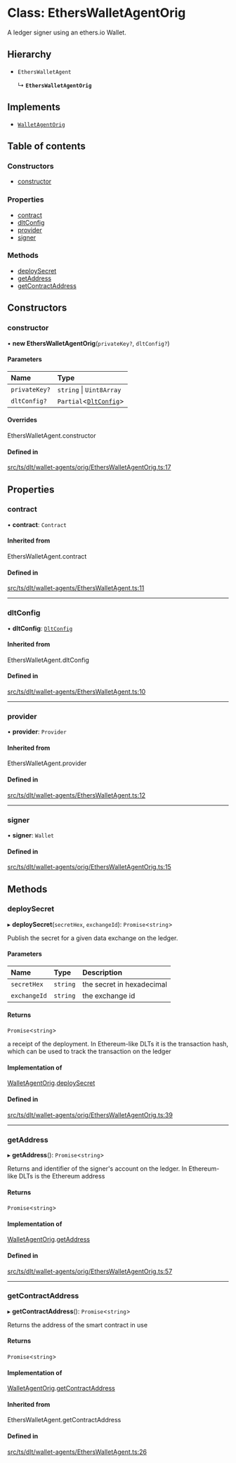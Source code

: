 # Class: EthersWalletAgentOrig

A ledger signer using an ethers.io Wallet.

## Hierarchy

- `EthersWalletAgent`

  ↳ **`EthersWalletAgentOrig`**

## Implements

- [`WalletAgentOrig`](../interfaces/Signers.WalletAgentOrig.md)

## Table of contents

### Constructors

- [constructor](EthersWalletAgentOrig.md#constructor)

### Properties

- [contract](EthersWalletAgentOrig.md#contract)
- [dltConfig](EthersWalletAgentOrig.md#dltconfig)
- [provider](EthersWalletAgentOrig.md#provider)
- [signer](EthersWalletAgentOrig.md#signer)

### Methods

- [deploySecret](EthersWalletAgentOrig.md#deploysecret)
- [getAddress](EthersWalletAgentOrig.md#getaddress)
- [getContractAddress](EthersWalletAgentOrig.md#getcontractaddress)

## Constructors

### constructor

• **new EthersWalletAgentOrig**(`privateKey?`, `dltConfig?`)

#### Parameters

| Name | Type |
| :------ | :------ |
| `privateKey?` | `string` \| `Uint8Array` |
| `dltConfig?` | `Partial`<[`DltConfig`](../interfaces/DltConfig.md)\> |

#### Overrides

EthersWalletAgent.constructor

#### Defined in

[src/ts/dlt/wallet-agents/orig/EthersWalletAgentOrig.ts:17](https://gitlab.com/i3-market/code/wp3/t3.2/conflict-resolution/non-repudiation-library/-/blob/0c7fb8d/src/ts/dlt/wallet-agents/orig/EthersWalletAgentOrig.ts#L17)

## Properties

### contract

• **contract**: `Contract`

#### Inherited from

EthersWalletAgent.contract

#### Defined in

[src/ts/dlt/wallet-agents/EthersWalletAgent.ts:11](https://gitlab.com/i3-market/code/wp3/t3.2/conflict-resolution/non-repudiation-library/-/blob/0c7fb8d/src/ts/dlt/wallet-agents/EthersWalletAgent.ts#L11)

___

### dltConfig

• **dltConfig**: [`DltConfig`](../interfaces/DltConfig.md)

#### Inherited from

EthersWalletAgent.dltConfig

#### Defined in

[src/ts/dlt/wallet-agents/EthersWalletAgent.ts:10](https://gitlab.com/i3-market/code/wp3/t3.2/conflict-resolution/non-repudiation-library/-/blob/0c7fb8d/src/ts/dlt/wallet-agents/EthersWalletAgent.ts#L10)

___

### provider

• **provider**: `Provider`

#### Inherited from

EthersWalletAgent.provider

#### Defined in

[src/ts/dlt/wallet-agents/EthersWalletAgent.ts:12](https://gitlab.com/i3-market/code/wp3/t3.2/conflict-resolution/non-repudiation-library/-/blob/0c7fb8d/src/ts/dlt/wallet-agents/EthersWalletAgent.ts#L12)

___

### signer

• **signer**: `Wallet`

#### Defined in

[src/ts/dlt/wallet-agents/orig/EthersWalletAgentOrig.ts:15](https://gitlab.com/i3-market/code/wp3/t3.2/conflict-resolution/non-repudiation-library/-/blob/0c7fb8d/src/ts/dlt/wallet-agents/orig/EthersWalletAgentOrig.ts#L15)

## Methods

### deploySecret

▸ **deploySecret**(`secretHex`, `exchangeId`): `Promise`<`string`\>

Publish the secret for a given data exchange on the ledger.

#### Parameters

| Name | Type | Description |
| :------ | :------ | :------ |
| `secretHex` | `string` | the secret in hexadecimal |
| `exchangeId` | `string` | the exchange id |

#### Returns

`Promise`<`string`\>

a receipt of the deployment. In Ethereum-like DLTs it is the transaction hash, which can be used to track the transaction on the ledger

#### Implementation of

[WalletAgentOrig](../interfaces/Signers.WalletAgentOrig.md).[deploySecret](../interfaces/Signers.WalletAgentOrig.md#deploysecret)

#### Defined in

[src/ts/dlt/wallet-agents/orig/EthersWalletAgentOrig.ts:39](https://gitlab.com/i3-market/code/wp3/t3.2/conflict-resolution/non-repudiation-library/-/blob/0c7fb8d/src/ts/dlt/wallet-agents/orig/EthersWalletAgentOrig.ts#L39)

___

### getAddress

▸ **getAddress**(): `Promise`<`string`\>

Returns and identifier of the signer's account on the ledger. In Ethereum-like DLTs is the Ethereum address

#### Returns

`Promise`<`string`\>

#### Implementation of

[WalletAgentOrig](../interfaces/Signers.WalletAgentOrig.md).[getAddress](../interfaces/Signers.WalletAgentOrig.md#getaddress)

#### Defined in

[src/ts/dlt/wallet-agents/orig/EthersWalletAgentOrig.ts:57](https://gitlab.com/i3-market/code/wp3/t3.2/conflict-resolution/non-repudiation-library/-/blob/0c7fb8d/src/ts/dlt/wallet-agents/orig/EthersWalletAgentOrig.ts#L57)

___

### getContractAddress

▸ **getContractAddress**(): `Promise`<`string`\>

Returns the address of the smart contract in use

#### Returns

`Promise`<`string`\>

#### Implementation of

[WalletAgentOrig](../interfaces/Signers.WalletAgentOrig.md).[getContractAddress](../interfaces/Signers.WalletAgentOrig.md#getcontractaddress)

#### Inherited from

EthersWalletAgent.getContractAddress

#### Defined in

[src/ts/dlt/wallet-agents/EthersWalletAgent.ts:26](https://gitlab.com/i3-market/code/wp3/t3.2/conflict-resolution/non-repudiation-library/-/blob/0c7fb8d/src/ts/dlt/wallet-agents/EthersWalletAgent.ts#L26)
